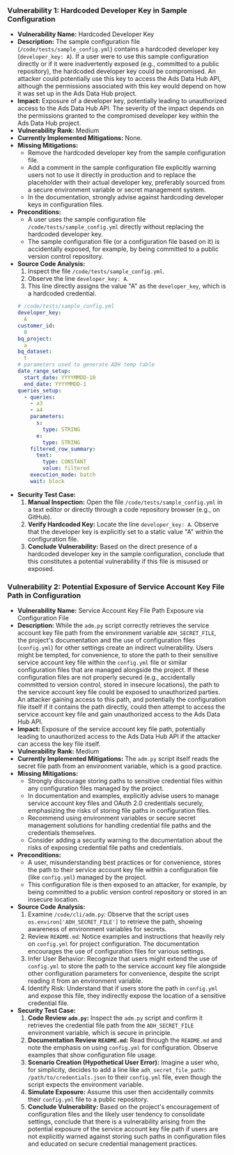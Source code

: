 ### Vulnerability 1: Hardcoded Developer Key in Sample Configuration

*   **Vulnerability Name:** Hardcoded Developer Key
*   **Description:** The sample configuration file (`/code/tests/sample_config.yml`) contains a hardcoded developer key (`developer_key: A`). If a user were to use this sample configuration directly or if it were inadvertently exposed (e.g., committed to a public repository), the hardcoded developer key could be compromised. An attacker could potentially use this key to access the Ads Data Hub API, although the permissions associated with this key would depend on how it was set up in the Ads Data Hub project.
*   **Impact:** Exposure of a developer key, potentially leading to unauthorized access to the Ads Data Hub API. The severity of the impact depends on the permissions granted to the compromised developer key within the Ads Data Hub project.
*   **Vulnerability Rank:** Medium
*   **Currently Implemented Mitigations:** None.
*   **Missing Mitigations:**
    *   Remove the hardcoded developer key from the sample configuration file.
    *   Add a comment in the sample configuration file explicitly warning users not to use it directly in production and to replace the placeholder with their actual developer key, preferably sourced from a secure environment variable or secret management system.
    *   In the documentation, strongly advise against hardcoding developer keys in configuration files.
*   **Preconditions:**
    *   A user uses the sample configuration file `/code/tests/sample_config.yml` directly without replacing the hardcoded developer key.
    *   The sample configuration file (or a configuration file based on it) is accidentally exposed, for example, by being committed to a public version control repository.
*   **Source Code Analysis:**
    1.  Inspect the file `/code/tests/sample_config.yml`.
    2.  Observe the line `developer_key: A`.
    3.  This line directly assigns the value "A" as the `developer_key`, which is a hardcoded credential.
    ```yaml
    # /code/tests/sample_config.yml
    developer_key:
      A
    customer_id:
      0
    bq_project:
      a
    bq_dataset:
      t
    # parameters used to generate ADH temp table
    date_range_setup:
      start_date: YYYYMMDD-10
      end_date: YYYYMMDD-1
    queries_setup:
      - queries:
        - a3
        - a4
        parameters:
          s:
            type: STRING
          e:
            type: STRING
        filtered_row_summary:
          text:
            type: CONSTANT
            value: filtered
        execution_mode: batch
        wait: block
    ```
*   **Security Test Case:**
    1.  **Manual Inspection:** Open the file `/code/tests/sample_config.yml` in a text editor or directly through a code repository browser (e.g., on GitHub).
    2.  **Verify Hardcoded Key:** Locate the line `developer_key: A`. Observe that the developer key is explicitly set to a static value "A" within the configuration file.
    3.  **Conclude Vulnerability:** Based on the direct presence of a hardcoded developer key in the sample configuration, conclude that this constitutes a potential vulnerability if this file is misused or exposed.

### Vulnerability 2: Potential Exposure of Service Account Key File Path in Configuration

*   **Vulnerability Name:** Service Account Key File Path Exposure via Configuration File
*   **Description:** While the `adm.py` script correctly retrieves the service account key file path from the environment variable `ADH_SECRET_FILE`, the project's documentation and the use of configuration files (`config.yml`) for other settings create an indirect vulnerability. Users might be tempted, for convenience, to store the path to their sensitive service account key file within the `config.yml` file or similar configuration files that are managed alongside the project. If these configuration files are not properly secured (e.g., accidentally committed to version control, stored in insecure locations), the path to the service account key file could be exposed to unauthorized parties. An attacker gaining access to this path, and potentially the configuration file itself if it contains the path directly, could then attempt to access the service account key file and gain unauthorized access to the Ads Data Hub API.
*   **Impact:** Exposure of the service account key file path, potentially leading to unauthorized access to the Ads Data Hub API if the attacker can access the key file itself.
*   **Vulnerability Rank:** Medium
*   **Currently Implemented Mitigations:** The `adm.py` script itself reads the secret file path from an environment variable, which is a good practice.
*   **Missing Mitigations:**
    *   Strongly discourage storing paths to sensitive credential files within any configuration files managed by the project.
    *   In documentation and examples, explicitly advise users to manage service account key files and OAuth 2.0 credentials securely, emphasizing the risks of storing file paths in configuration files.
    *   Recommend using environment variables or secure secret management solutions for handling credential file paths and the credentials themselves.
    *   Consider adding a security warning to the documentation about the risks of exposing credential file paths and credentials.
*   **Preconditions:**
    *   A user, misunderstanding best practices or for convenience, stores the path to their service account key file within a configuration file (like `config.yml`) managed by the project.
    *   This configuration file is then exposed to an attacker, for example, by being committed to a public version control repository or stored in an insecure location.
*   **Source Code Analysis:**
    1.  Examine `/code/cli/adm.py`: Observe that the script uses `os.environ['ADH_SECRET_FILE']` to retrieve the path, showing awareness of environment variables for secrets.
    2.  Review `README.md`: Notice examples and instructions that heavily rely on `config.yml` for project configuration. The documentation encourages the use of configuration files for various settings.
    3.  Infer User Behavior: Recognize that users might extend the use of `config.yml` to store the path to the service account key file alongside other configuration parameters for convenience, despite the script reading it from an environment variable.
    4.  Identify Risk: Understand that if users store the path in `config.yml` and expose this file, they indirectly expose the location of a sensitive credential file.
*   **Security Test Case:**
    1.  **Code Review `adm.py`:** Inspect the `adm.py` script and confirm it retrieves the credential file path from the `ADH_SECRET_FILE` environment variable, which is secure in principle.
    2.  **Documentation Review `README.md`:** Read through the `README.md` and note the emphasis on using `config.yml` for configuration. Observe examples that show configuration file usage.
    3.  **Scenario Creation (Hypothetical User Error):** Imagine a user who, for simplicity, decides to add a line like `adh_secret_file_path: /path/to/credentials.json` to their `config.yml` file, even though the script expects the environment variable.
    4.  **Simulate Exposure:** Assume this user then accidentally commits their `config.yml` file to a public repository.
    5.  **Conclude Vulnerability:** Based on the project's encouragement of configuration files and the likely user tendency to consolidate settings, conclude that there is a vulnerability arising from the potential exposure of the service account key file path if users are not explicitly warned against storing such paths in configuration files and educated on secure credential management practices.